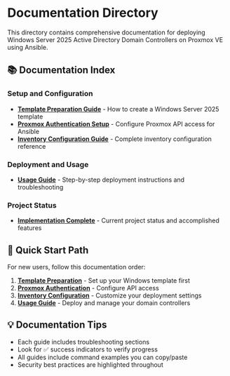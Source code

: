 # Documentation Directory

This directory contains comprehensive documentation for deploying Windows Server 2025 Active Directory Domain Controllers on Proxmox VE using Ansible.

## 📚 Documentation Index

### Setup and Configuration

- **[Template Preparation Guide](template-preparation.md)** - How to create a Windows Server 2025 template
- **[Proxmox Authentication Setup](proxmox-authentication-setup.md)** - Configure Proxmox API access for Ansible
- **[Inventory Configuration Guide](inventory-guide.md)** - Complete inventory configuration reference

### Deployment and Usage

- **[Usage Guide](usage-guide.md)** - Step-by-step deployment instructions and troubleshooting

### Project Status

- **[Implementation Complete](implementation-complete.md)** - Current project status and accomplished features

## 🚀 Quick Start Path

For new users, follow this documentation order:

1. **[Template Preparation](template-preparation.md)** - Set up your Windows template first
2. **[Proxmox Authentication](proxmox-authentication-setup.md)** - Configure API access
3. **[Inventory Configuration](inventory-guide.md)** - Customize your deployment settings
4. **[Usage Guide](usage-guide.md)** - Deploy and manage your domain controllers

## 💡 Documentation Tips

- Each guide includes troubleshooting sections
- Look for ✅ success indicators to verify progress
- All guides include command examples you can copy/paste
- Security best practices are highlighted throughout
